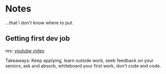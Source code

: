 # Notes

...that I don't know where to put.

## Getting first dev job

res: [youtube video](https://www.youtube.com/watch?v=_2RmjYX3gsE&t=2s)

Takeaways:
Keep applying, learn outside work, seek feedback on your seniors, ask and absorb, whiteboard your first work, don't code and code.
